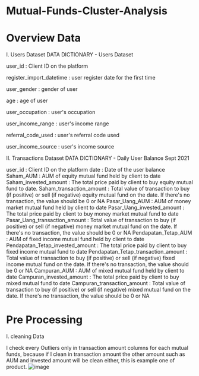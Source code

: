 # Mutual-Funds-Cluster-Analysis

# Overview Data 

I. Users Dataset
DATA DICTIONARY - Users Dataset

user_id : Client ID on the platform

register_import_datetime : user register date for the first time

user_gender : gender of user

age : age of user

user_occupation : user's occupation

user_income_range : user's income range

referral_code_used : user's referral code used

user_income_source : user's income source


 II. Transactions Dataset
DATA DICTIONARY - Daily User Balance Sept 2021

user_id : Client ID on the platform
date : Date of the user balance
Saham_AUM : AUM of equity mutual fund held by client to date
Saham_invested_amount : The total price paid by client to buy equity mutual fund to date.
Saham_transaction_amount : Total value of transaction to buy (if positive) or sell (if negative) equity mutual fund on the date. If there's no transaction, the value should be 0 or NA
Pasar_Uang_AUM : AUM of money market mutual fund held by client to date
Pasar_Uang_invested_amount : The total price paid by client to buy money market mutual fund to date
Pasar_Uang_transaction_amount : Total value of transaction to buy (if positive) or sell (if negative) money market mutual fund on the date. If there's no transaction, the value should be 0 or NA
Pendapatan_Tetap_AUM : AUM of fixed income mutual fund held by client to date
Pendapatan_Tetap_invested_amount : The total price paid by client to buy fixed income mutual fund to date
Pendapatan_Tetap_transaction_amount : Total value of transaction to buy (if positive) or sell (if negative) fixed income mutual fund on the date. If there's no transaction, the value should be 0 or NA
Campuran_AUM : AUM of mixed mutual fund held by client to date
Campuran_invested_amount : The total price paid by client to buy mixed mutual fund to date
Campuran_transaction_amount : Total value of transaction to buy (if positive) or sell (if negative) mixed mutual fund on the date. If there's no transaction, the value should be 0 or NA

# Pre Processing

I. cleaning Data 

I check every Outliers only in transaction amount columns for each mutual funds, because if I clean in transaction amount the other amount such as AUM and invested amount will be clean either, this is example one of product.
![image](https://user-images.githubusercontent.com/111065442/218638049-ac326a12-b50a-4c44-ba68-62b068fe2225.png)
